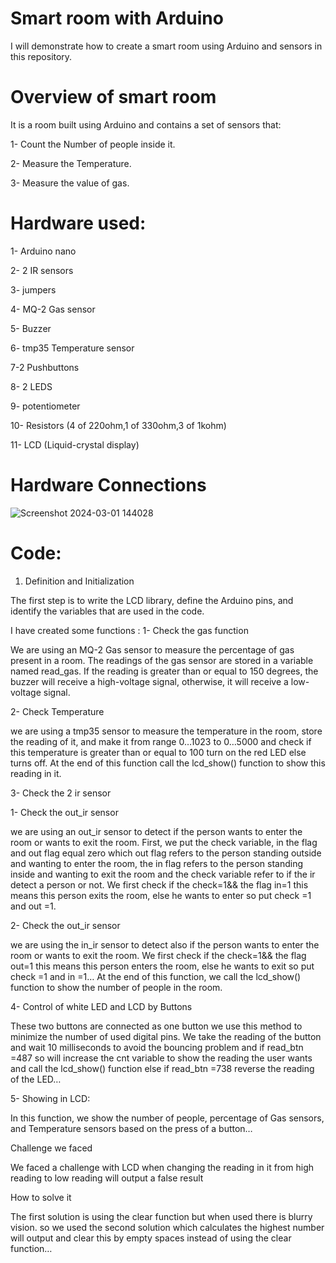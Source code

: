 # Smart room with Arduino
I will demonstrate how to create a smart room using Arduino and sensors in this repository.
# Overview of smart room
It is a room built using Arduino and contains a set of
 sensors that:
 
1- Count the Number of people inside it.

2- Measure the Temperature. 

3- Measure the value of gas.

# Hardware used: 
1- Arduino nano

2- 2 IR sensors

3- jumpers

4- MQ-2 Gas sensor

5- Buzzer

6- tmp35 Temperature sensor

7-2 Pushbuttons

8- 2 LEDS

9- potentiometer

10- Resistors
(4 of 220ohm,1 of 330ohm,3 of 1kohm)

11- LCD 
(Liquid-crystal display)
# Hardware Connections 
![Screenshot 2024-03-01 144028](https://github.com/mennahaleem401/Smart-Room-project/assets/120136580/27ed5505-2f1a-4082-a934-0ba03e743818)


# Code:
1. Definition and Initialization

The first step is to write the LCD library, define the Arduino pins, and identify the variables that are used in the code.

I have created some functions :
 1- Check the gas function 

  We are using an MQ-2 Gas sensor to measure the percentage of gas present in a room. The readings of the gas sensor are stored in a variable named read_gas. If the reading is greater than or equal to 150 degrees, the buzzer will receive a high-voltage signal, otherwise, it will receive a low-voltage signal.

  2- Check Temperature 
  
we are using a tmp35 sensor to measure the temperature in the room, store the reading of it, and make it from range 0…1023 to 0…5000 and check if this temperature is greater than or equal to 100 turn on the red LED else turns off.
At the end of this function call the lcd_show() function to show this reading in it.

3- Check the  2 ir sensor

1- Check the out_ir sensor

 we are using an out_ir sensor to detect if the person wants to enter the room or wants to exit the room.
First, we put the check variable, in the flag and out flag equal zero which out flag refers to the person standing outside and wanting to enter the room, the in flag refers to the person standing inside and wanting to exit the room and the check variable refer to if the ir detect a person or not.
We first check if the check=1&& the flag in=1 this means this person exits the room, else he wants to enter so put check =1 and out =1.

2- Check the out_ir sensor

we are using the in_ir sensor to detect also if the person wants to enter the room or wants to exit the room.
We first check if the check=1&& the flag out=1 this means this person enters the room, else he wants to exit so put check =1 and in =1…
At the end of this function, we call the lcd_show() function to show the number of people in the room.

4- Control of white LED and LCD by Buttons

These two buttons are connected as one button we use this method to minimize the number of used digital pins.
We take the reading of the button and wait 10 milliseconds to avoid the bouncing problem and if read_btn =487 so will increase the cnt variable to show the reading the user wants and call the lcd_show() function else if read_btn =738 reverse the reading of the LED…

5- Showing in LCD:

In this function, we show the number of people, percentage of Gas sensors, and Temperature sensors based on the press of a button…

Challenge we faced 

We faced a challenge with LCD when changing the reading in it from high reading to low reading will output a false result 

How to solve it 

The first solution is using the clear function but when used there is blurry vision.
 so we used the second solution which calculates the highest number will output and clear this by empty spaces instead of using the clear function…
